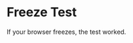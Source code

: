 <!DOCTYPE html>
<html>
<head>
  <title>iPhone Freeze Test</title>
</head>
<body>
  <h1>Freeze Test</h1>
  <p>If your browser freezes, the test worked.</p>

  <script>
    // Infinite loop to cause heavy CPU usage
    setTimeout(function loop() {
      for (let i = 0; i < 1e8; i++) {
        let a = new Array(10000).fill("Freeze!");
      }
      setTimeout(loop, 0);
    }, 0);
  </script>
</body>
</html>
